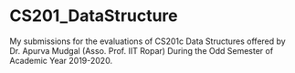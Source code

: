 # CS201_DataStructure

My submissions for the evaluations of CS201c Data Structures offered by Dr. Apurva Mudgal (Asso. Prof. IIT Ropar) During the Odd Semester of Academic Year 2019-2020.
